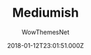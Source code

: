 ---
title: Mediumish
github: https://github.com/wowthemesnet/mediumish-theme-jekyll
demo: https://wowthemesnet.github.io/mediumish-theme-jekyll/
author: WowThemesNet
ssg:
  - Jekyll
cms:
  - Markdown
date: 2018-01-12T23:01:51.000Z
description: Jekyll Template - Mediumish
draft: true
publish_date: '2018-01-12T23:01:51Z'
update_date: '2021-10-31T15:31:51Z'
github_star: 1051
github_fork: 1178
---